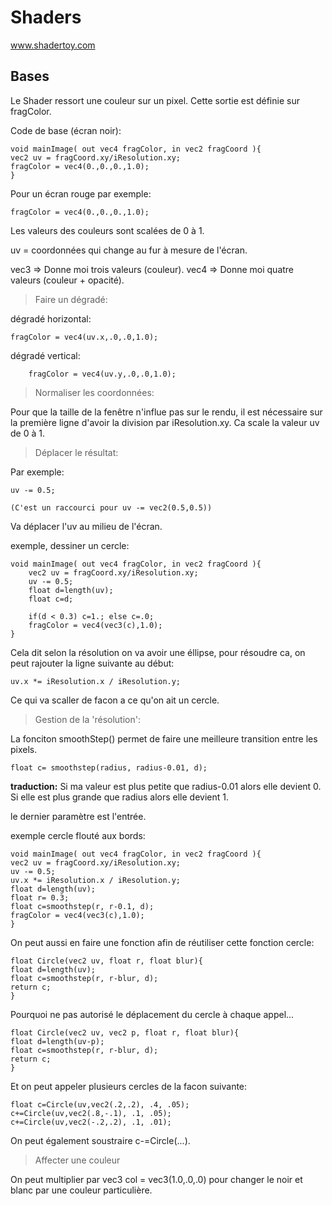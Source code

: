 # Shaders

www.shadertoy.com

## Bases

Le Shader ressort une couleur sur un pixel. Cette sortie est définie sur fragColor.

Code de base (écran noir):

    void mainImage( out vec4 fragColor, in vec2 fragCoord ){
    vec2 uv = fragCoord.xy/iResolution.xy;
    fragColor = vec4(0.,0.,0.,1.0);
    }

Pour un écran rouge par exemple:

    fragColor = vec4(0.,0.,0.,1.0);

Les valeurs des couleurs sont scalées de 0 à 1.

uv = coordonnées qui change au fur à mesure de l'écran.

vec3 => Donne moi trois valeurs (couleur).
vec4 => Donne moi quatre valeurs (couleur + opacité).

> Faire un dégradé:
        
dégradé horizontal:

    fragColor = vec4(uv.x,.0,.0,1.0); 

dégradé vertical:

        fragColor = vec4(uv.y,.0,.0,1.0);

> Normaliser les coordonnées:

Pour que la taille de la fenêtre n'influe pas sur le rendu, il est nécessaire sur la première ligne d'avoir la division par iResolution.xy.
Ca scale la valeur uv de 0 à 1.


> Déplacer le résultat:

Par exemple:

    uv -= 0.5;

    (C'est un raccourci pour uv -= vec2(0.5,0.5))

Va déplacer l'uv au milieu de l'écran.

exemple, dessiner un cercle:

    void mainImage( out vec4 fragColor, in vec2 fragCoord ){
        vec2 uv = fragCoord.xy/iResolution.xy;
        uv -= 0.5;
        float d=length(uv);
        float c=d;
        
        if(d < 0.3) c=1.; else c=.0;
        fragColor = vec4(vec3(c),1.0);
    }

Cela dit selon la résolution on va avoir une éllipse, pour résoudre ca, on peut rajouter la ligne suivante au début:

    uv.x *= iResolution.x / iResolution.y;

Ce qui va scaller de facon a ce qu'on ait un cercle.

> Gestion de la 'résolution':

La fonciton smoothStep() permet de faire une meilleure transition entre les pixels.

    float c= smoothstep(radius, radius-0.01, d);

**traduction:** Si ma valeur est plus petite que radius-0.01 alors elle devient 0. Si elle est plus grande que radius alors elle devient 1.

le dernier paramètre est l'entrée.

exemple cercle flouté aux bords:

    void mainImage( out vec4 fragColor, in vec2 fragCoord ){
    vec2 uv = fragCoord.xy/iResolution.xy;
    uv -= 0.5;
    uv.x *= iResolution.x / iResolution.y;
    float d=length(uv);
    float r= 0.3;
    float c=smoothstep(r, r-0.1, d);
    fragColor = vec4(vec3(c),1.0);
    }

On peut aussi en faire une fonction afin de réutiliser cette fonction cercle:

    float Circle(vec2 uv, float r, float blur){
    float d=length(uv);
    float c=smoothstep(r, r-blur, d);
    return c;
    }

Pourquoi ne pas autorisé le déplacement du cercle à chaque appel...

    float Circle(vec2 uv, vec2 p, float r, float blur){
    float d=length(uv-p);
    float c=smoothstep(r, r-blur, d);
    return c;
    }

Et on peut appeler plusieurs cercles de la facon suivante:

    float c=Circle(uv,vec2(.2,.2), .4, .05); 
    c+=Circle(uv,vec2(.8,-.1), .1, .05);    
    c+=Circle(uv,vec2(-.2,.2), .1, .01);    
    
On peut également soustraire c-=Circle(...).

> Affecter une couleur

On peut multiplier par vec3 col = vec3(1.0,.0,.0) pour changer le noir et blanc par une couleur particulière.